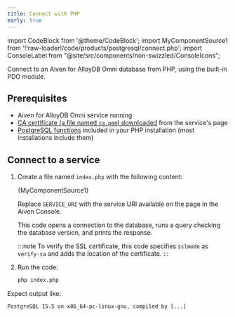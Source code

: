 ```yaml
---
title: Connect with PHP
early: true
---
```


import CodeBlock from '@theme/CodeBlock';
import MyComponentSource1 from '!!raw-loader!/code/products/postgresql/connect.php';
import ConsoleLabel from "@site/src/components/non-swizzled/ConsoleIcons";

Connect to an Aiven for AlloyDB Omni database from PHP, using the built-in PDO module.

## Prerequisites

- Aiven for AlloyDB Omni service running
- [CA certificate (a file named `ca.pem`) downloaded](/docs/platform/concepts/tls-ssl-certificates#download-ca-certificates)
  from the service's <ConsoleLabel name="overview"/> page
- [PostgreSQL functions](https://www.php.net/manual/en/ref.pdo-pgsql.php) included in your
  PHP installation (most installations include them)

## Connect to a service

1. Create a file named `index.php` with the following content:

   <CodeBlock language='php'>{MyComponentSource1}</CodeBlock>

   Replace `SERVICE_URI` with the service URI available on the
   <ConsoleLabel name="overview"/> page in the Aiven Console.

   This code opens a connection to the database, runs a query checking the database version,
   and prints the response.

   :::note
   To verify the SSL certificate, this code specifies `sslmode` as `verify-ca` and adds
   the location of the certificate.
   :::

1. Run the code:

   ```bash
   php index.php
   ```

Expect output like:

```text
PostgreSQL 15.5 on x86_64-pc-linux-gnu, compiled by [...]
```
